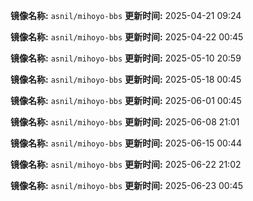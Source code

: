 **镜像名称:** `asnil/mihoyo-bbs`
**更新时间:** 2025-04-21 09:24

**镜像名称:** `asnil/mihoyo-bbs`
**更新时间:** 2025-04-22 00:45

**镜像名称:** `asnil/mihoyo-bbs`
**更新时间:** 2025-05-10 20:59

**镜像名称:** `asnil/mihoyo-bbs`
**更新时间:** 2025-05-18 00:45

**镜像名称:** `asnil/mihoyo-bbs`
**更新时间:** 2025-06-01 00:45

**镜像名称:** `asnil/mihoyo-bbs`
**更新时间:** 2025-06-08 21:01

**镜像名称:** `asnil/mihoyo-bbs`
**更新时间:** 2025-06-15 00:44

**镜像名称:** `asnil/mihoyo-bbs`
**更新时间:** 2025-06-22 21:02

**镜像名称:** `asnil/mihoyo-bbs`
**更新时间:** 2025-06-23 00:45

